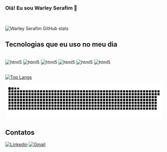 ### Olá! Eu sou Warley Serafim 👋
<br/>

![Warley Serafim GitHub stats](https://github-readme-stats.vercel.app/api?username=warleyserafim&show_icons=true&theme=chartreuse-dark)

## Tecnologias que eu uso no meu dia

<div style="display: inline_block"><br/>
    <img align="center" alt="html5" src="https://img.shields.io/badge/HTML5-E34F26?style=for-the-badge&logo=html5&logoColor=white" />
    <img align="center" alt="html5" src="https://img.shields.io/badge/CSS3-1572B6?style=for-the-badge&logo=css3&logoColor=white" />
    <img align="center" alt="html5" src="https://img.shields.io/badge/JavaScript-F7DF1E?style=for-the-badge&logo=javascript&logoColor=black" />
    <img align="center" alt="html5" src="https://img.shields.io/badge/Node.js-43853D?style=for-the-badge&logo=node.js&logoColor=white" />
    <img align="center" alt="html5" src="https://img.shields.io/badge/Java-ED8B00?style=for-the-badge&logo=java&logoColor=white" />
    <img align="center" alt="html5" src="https://img.shields.io/badge/PHP-777BB4?style=for-the-badge&logo=php&logoColor=white" />

</div><br/>



[![Top Langs](https://github-readme-stats.vercel.app/api/top-langs/?username=warleyserafim&layout=compact)](https://github.com/warleyserafim/github-readme-stats)

![snake gif](https://github.com/warleyserafim/warleyserafim/blob/output/github-contribution-grid-snake.svg)

## Contatos

[![Linkedin](https://img.shields.io/badge/LinkedIn-0077B5?style=for-the-badge&logo=linkedin&logoColor=white)](https://www.linkedin.com/in/warley-serafim-de-almeida-b78412215)
[![Gmail](https://img.shields.io/badge/Gmail-D14836?style=for-the-badge&logo=gmail&logoColor=white)](mailto:warleyserafim777@gmail.com)
